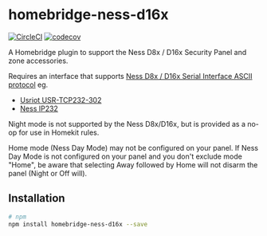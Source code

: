 # homebridge-ness-d16x
[![CircleCI](https://circleci.com/gh/anekol/homebridge-ness-d16x/tree/main.svg?style=shield)](https://circleci.com/gh/anekol/homebridge-ness-d16x/tree/main)
[![codecov](https://codecov.io/gh/anekol/homebridge-ness-d16x/branch/main/graph/badge.svg)](https://codecov.io/gh/anekol/homebridge-ness-d16x)

A Homebridge plugin to support the Ness D8x / D16x Security Panel and zone accessories.

Requires an interface that supports [Ness D8x / D16x Serial Interface ASCII protocol](http://www.nesscorporation.com/Software/Ness_D8-D16_ASCII_protocol_rev13.pdf) eg.

* [Usriot USR-TCP232-302](https://shop.usriot.com/RS232-to-Ethernet-converter.html)
* [Ness IP232](http://nesscorporation.com/101-244.html)

Night mode is not supported by the Ness D8x/D16x, but is provided as a no-op for use in Homekit rules.

Home mode (Ness Day Mode) may not be configured on your panel. If Ness Day Mode is not configured on your panel and you don't exclude mode "Home", be aware that selecting Away followed by Home will not disarm the panel (Night or Off will).

## Installation
```sh
# npm
npm install homebridge-ness-d16x --save
```